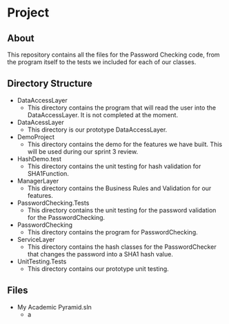 # Project
## About
This repository contains all the files for the Password Checking code, from the program itself to the tests we included for each of our classes.
## Directory Structure
* DataAccessLayer
  * This directory contains the program that will read the user into the DataAccessLayer. It is not completed at the moment.
* DataAcessLayer
  * This directory is our prototype DataAccessLayer.
* DemoProject
  * This directory contains the demo for the features we have built. This will be used during our sprint 3 review.
* HashDemo.test
  * This directory contains the unit testing for hash validation for SHA1Function.
* ManagerLayer
  * This directory contains the Business Rules and Validation for our features.
* PasswordChecking.Tests
  * This directory contains the unit testing for the password validation for the PasswordChecking.
* PasswordChecking
  * This directory contains the program for PasswordChecking.
* ServiceLayer
  * This directory contains the hash classes for the PasswordChecker that changes the password into a SHA1 hash value.
* UnitTesting.Tests
  * This directory contains our prototype unit testing.
## Files
* My Academic Pyramid.sln
  * a
